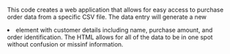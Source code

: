 This code creates a web application that allows for easy access to purchase order data from a specific CSV file. The data entry will generate a new <li> element with customer details including name, purchase amount, and order identification. The HTML allows for all of the data to be in one spot without confusion or missinf information. 